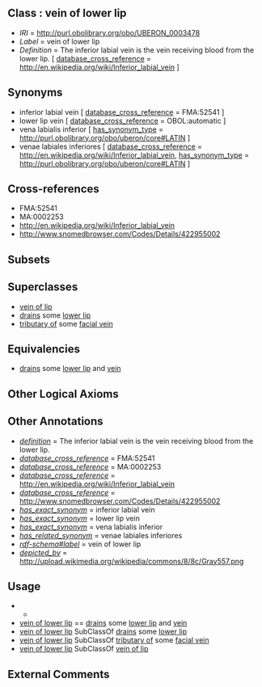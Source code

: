
## Class : vein of lower lip

 * *IRI* = http://purl.obolibrary.org/obo/UBERON_0003478
 * *Label* = vein of lower lip
 * *Definition* = The inferior labial vein is the vein receiving blood from the lower lip. [ [database_cross_reference](../../ef/oboInOwl#hasDbXref.md) = http://en.wikipedia.org/wiki/Inferior_labial_vein ]

## Synonyms

 * inferior labial vein [ [database_cross_reference](../../ef/oboInOwl#hasDbXref.md) = FMA:52541 ]
 * lower lip vein [ [database_cross_reference](../../ef/oboInOwl#hasDbXref.md) = OBOL:automatic ]
 * vena labialis inferior [ [has_synonym_type](../../pe/oboInOwl#hasSynonymType.md) = http://purl.obolibrary.org/obo/uberon/core#LATIN ]
 * venae labiales inferiores [ [database_cross_reference](../../ef/oboInOwl#hasDbXref.md) = http://en.wikipedia.org/wiki/Inferior_labial_vein, [has_synonym_type](../../pe/oboInOwl#hasSynonymType.md) = http://purl.obolibrary.org/obo/uberon/core#LATIN ]

## Cross-references

 * FMA:52541
 * MA:0002253
 * http://en.wikipedia.org/wiki/Inferior_labial_vein
 * http://www.snomedbrowser.com/Codes/Details/422955002

## Subsets


## Superclasses

 * [vein of lip](../../UBERON/36/UBERON_0013136.md)
 * [drains](../../RO/79/RO_0002179.md) some [lower lip](../../UBERON/35/UBERON_0001835.md)
 * [tributary of](../../RO/76/RO_0002376.md) some [facial vein](../../UBERON/53/UBERON_0001653.md)

## Equivalencies

 * [drains](../../RO/79/RO_0002179.md) some [lower lip](../../UBERON/35/UBERON_0001835.md) and [vein](../../UBERON/38/UBERON_0001638.md)

## Other Logical Axioms


## Other Annotations

 * *[definition](../../IAO/15/IAO_0000115.md)* = The inferior labial vein is the vein receiving blood from the lower lip.
 * *[database_cross_reference](../../ef/oboInOwl#hasDbXref.md)* = FMA:52541
 * *[database_cross_reference](../../ef/oboInOwl#hasDbXref.md)* = MA:0002253
 * *[database_cross_reference](../../ef/oboInOwl#hasDbXref.md)* = http://en.wikipedia.org/wiki/Inferior_labial_vein
 * *[database_cross_reference](../../ef/oboInOwl#hasDbXref.md)* = http://www.snomedbrowser.com/Codes/Details/422955002
 * *[has_exact_synonym](../../ym/oboInOwl#hasExactSynonym.md)* = inferior labial vein
 * *[has_exact_synonym](../../ym/oboInOwl#hasExactSynonym.md)* = lower lip vein
 * *[has_exact_synonym](../../ym/oboInOwl#hasExactSynonym.md)* = vena labialis inferior
 * *[has_related_synonym](../../ym/oboInOwl#hasRelatedSynonym.md)* = venae labiales inferiores
 * *[rdf-schema#label](../../el/rdf-schema#label.md)* = vein of lower lip
 * *[depicted_by](../../depicted/by/depicted_by.md)* = http://upload.wikimedia.org/wikipedia/commons/8/8c/Gray557.png

## Usage

 * -
 * [vein of lower lip](../../UBERON/78/UBERON_0003478.md) == [drains](../../RO/79/RO_0002179.md) some [lower lip](../../UBERON/35/UBERON_0001835.md) and [vein](../../UBERON/38/UBERON_0001638.md)
 * [vein of lower lip](../../UBERON/78/UBERON_0003478.md) SubClassOf [drains](../../RO/79/RO_0002179.md) some [lower lip](../../UBERON/35/UBERON_0001835.md)
 * [vein of lower lip](../../UBERON/78/UBERON_0003478.md) SubClassOf [tributary of](../../RO/76/RO_0002376.md) some [facial vein](../../UBERON/53/UBERON_0001653.md)
 * [vein of lower lip](../../UBERON/78/UBERON_0003478.md) SubClassOf [vein of lip](../../UBERON/36/UBERON_0013136.md)

## External Comments

